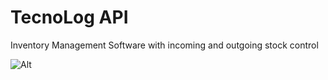 # TecnoLog API

Inventory Management Software with incoming and outgoing stock control

![Alt](https://repobeats.axiom.co/api/embed/09bb36e3a6efdd3d68a06ab5fe1dcd34b73d6d13.svg "Repobeats analytics image")